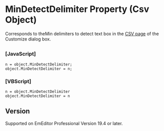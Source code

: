 # MinDetectDelimiter Property (Csv Object)

Corresponds to theMin delimiters to detect text box in the [CSV page](../../dlg/customize/csv/index) of the Customize dialog box.

## 

### \[JavaScript\]

```
n = object.MinDetectDelimiter;
object.MinDetectDelimiter = n;
```

### \[VBScript\]

```
n = object.MinDetectDelimiter
object.MinDetectDelimiter = n
```

## Version

Supported on EmEditor Professional Version 19.4 or later.
